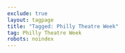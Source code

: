 ```yaml
---
exclude: true
layout: tagpage
title: "Tagged: Philly Theatre Week"
tag: Philly Theatre Week
robots: noindex
---
```


